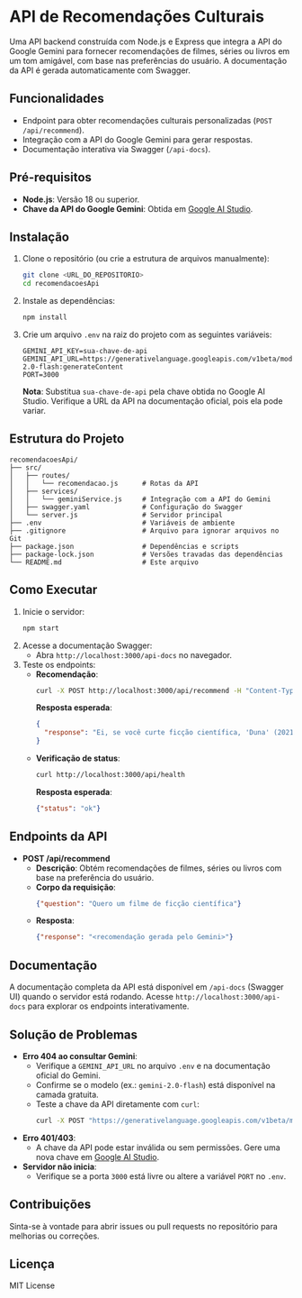 # API de Recomendações Culturais

Uma API backend construída com Node.js e Express que integra a API do Google Gemini para fornecer recomendações de filmes, séries ou livros em um tom amigável, com base nas preferências do usuário. A documentação da API é gerada automaticamente com Swagger.

## Funcionalidades
- Endpoint para obter recomendações culturais personalizadas (`POST /api/recommend`).
- Integração com a API do Google Gemini para gerar respostas.
- Documentação interativa via Swagger (`/api-docs`).

## Pré-requisitos
- **Node.js**: Versão 18 ou superior.
- **Chave da API do Google Gemini**: Obtida em [Google AI Studio](https://ai.google.dev/).

## Instalação
1. Clone o repositório (ou crie a estrutura de arquivos manualmente):
   ```bash
   git clone <URL_DO_REPOSITORIO>
   cd recomendacoesApi
   ```
2. Instale as dependências:
   ```bash
   npm install
   ```
3. Crie um arquivo `.env` na raiz do projeto com as seguintes variáveis:
   ```plaintext
   GEMINI_API_KEY=sua-chave-de-api
   GEMINI_API_URL=https://generativelanguage.googleapis.com/v1beta/models/gemini-2.0-flash:generateContent
   PORT=3000
   ```
   **Nota**: Substitua `sua-chave-de-api` pela chave obtida no Google AI Studio. Verifique a URL da API na documentação oficial, pois ela pode variar.

## Estrutura do Projeto
```
recomendacoesApi/
├── src/
│   ├── routes/
│   │   └── recomendacao.js      # Rotas da API
│   ├── services/
│   │   └── geminiService.js     # Integração com a API do Gemini
│   ├── swagger.yaml             # Configuração do Swagger
│   └── server.js                # Servidor principal
├── .env                         # Variáveis de ambiente
├── .gitignore                   # Arquivo para ignorar arquivos no Git
├── package.json                 # Dependências e scripts
├── package-lock.json            # Versões travadas das dependências
└── README.md                    # Este arquivo
```

## Como Executar
1. Inicie o servidor:
   ```bash
   npm start
   ```
2. Acesse a documentação Swagger:
   - Abra `http://localhost:3000/api-docs` no navegador.
3. Teste os endpoints:
   - **Recomendação**:
     ```bash
     curl -X POST http://localhost:3000/api/recommend -H "Content-Type: application/json" -d '{"question": "Quero um filme de ficção científica"}'
     ```
     **Resposta esperada**:
     ```json
     {
       "response": "Ei, se você curte ficção científica, 'Duna' (2021) é incrível! Tem visuais épicos e uma história sobre destino e poder. Outra dica é 'Interstellar', com uma vibe emocionante e viagens espaciais. Qual estilo você prefere?"
     }
     ```
   - **Verificação de status**:
     ```bash
     curl http://localhost:3000/api/health
     ```
     **Resposta esperada**:
     ```json
     {"status": "ok"}
     ```

## Endpoints da API
- **POST /api/recommend**
  - **Descrição**: Obtém recomendações de filmes, séries ou livros com base na preferência do usuário.
  - **Corpo da requisição**:
    ```json
    {"question": "Quero um filme de ficção científica"}
    ```
  - **Resposta**:
    ```json
    {"response": "<recomendação gerada pelo Gemini>"}
    ```

## Documentação
A documentação completa da API está disponível em `/api-docs` (Swagger UI) quando o servidor está rodando. Acesse `http://localhost:3000/api-docs` para explorar os endpoints interativamente.

## Solução de Problemas
- **Erro 404 ao consultar Gemini**:
  - Verifique a `GEMINI_API_URL` no arquivo `.env` e na documentação oficial do Gemini.
  - Confirme se o modelo (ex.: `gemini-2.0-flash`) está disponível na camada gratuita.
  - Teste a chave da API diretamente com `curl`:
    ```bash
    curl -X POST "https://generativelanguage.googleapis.com/v1beta/models/gemini-2.0-flash:generateContent?key=SUA_CHAVE" -H "Content-Type: application/json" -d '{"contents": [{"parts": [{"text": "Teste"}]}]}'
    ```
- **Erro 401/403**:
  - A chave da API pode estar inválida ou sem permissões. Gere uma nova chave em [Google AI Studio](https://ai.google.dev/).
- **Servidor não inicia**:
  - Verifique se a porta `3000` está livre ou altere a variável `PORT` no `.env`.

## Contribuições
Sinta-se à vontade para abrir issues ou pull requests no repositório para melhorias ou correções.

## Licença
MIT License